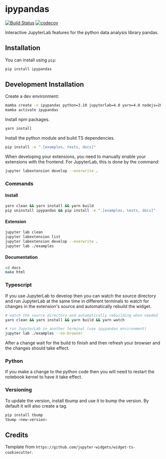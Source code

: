 
# ipypandas
[![Build Status](https://travis-ci.org/tensorware/ipypandas.svg?branch=master)](https://travis-ci.org/tensorware/ipypandas)
[![codecov](https://codecov.io/gh/tensorware/ipypandas/branch/master/graph/badge.svg)](https://codecov.io/gh/tensorware/ipypandas)

Interactive JupyterLab features for the python data analysis library pandas.

## Installation
You can install using `pip`:
```bash
pip install ipypandas
```

## Development Installation
Create a dev environment:
```bash
mamba create -n ipypandas python=3.10 jupyterlab=4.0 yarn=4.0 nodejs=20.5
mamba activate ipypandas
```

Install npm packages.
```bash
yarn install
```

Install the python module and build TS dependencies.
```bash
pip install -e ".[examples, tests, docs]"
```

When developing your extensions, you need to manually enable your extensions with the frontend. For JupyterLab, this is done by the command:
```bash
jupyter labextension develop --overwrite .
```

### Commands

#### Install
```bash
yarn clean && yarn install && yarn build
pip uninstall ipypandas && pip install -e ".[examples, tests, docs]"
```

#### Extension
```bash
jupyter lab clean
jupyter labextension list
jupyter labextension develop --overwrite .
jupyter lab ./examples
```

#### Documentation
```bash
cd docs
make html
```

### Typescript
If you use JupyterLab to develop then you can watch the source directory and run JupyterLab at the same time in different
terminals to watch for changes in the extension's source and automatically rebuild the widget.
```bash
# watch the source directory and automatically rebuilding when needed
yarn clean && yarn install && yarn build && yarn watch

# run JupyterLab in another terminal (use ipypandas environment)
jupyter lab ./examples --no-browser
```

After a change wait for the build to finish and then refresh your browser and the changes should take effect.

### Python
If you make a change to the python code then you will need to restart the notebook kernel to have it take effect.

### Versioning
To update the version, install tbump and use it to bump the version.
By default it will also create a tag.
```bash
pip install tbump
tbump <new-version>
```

## Credits
Template from `https://github.com/jupyter-widgets/widget-ts-cookiecutter`.
